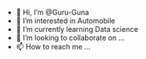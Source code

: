 - 👋 Hi, I’m @Guru-Guna
- 👀 I’m interested in Automobile
- 🌱 I’m currently learning Data science
- 💞️ I’m looking to collaborate on ...
- 📫 How to reach me ...

<!---
Guru-Guna/Guru-Guna is a ✨ special ✨ repository because its `README.md` (this file) appears on your GitHub profile.
You can click the Preview link to take a look at your changes.
--->

